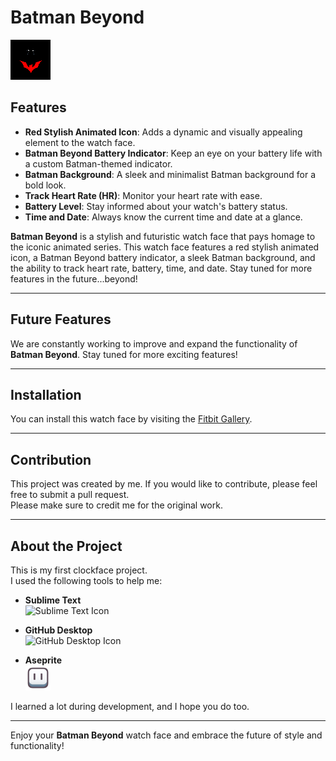# Batman Beyond 

![Batman Beyond](resources/beyond.png)

## Features
- **Red Stylish Animated Icon**: Adds a dynamic and visually appealing element to the watch face.
- **Batman Beyond Battery Indicator**: Keep an eye on your battery life with a custom Batman-themed indicator.
- **Batman Background**: A sleek and minimalist Batman background for a bold look.
- **Track Heart Rate (HR)**: Monitor your heart rate with ease.
- **Battery Level**: Stay informed about your watch's battery status.
- **Time and Date**: Always know the current time and date at a glance.

**Batman Beyond** is a stylish and futuristic watch face that pays homage to the iconic animated series. This watch face features a red stylish animated icon, a Batman Beyond battery indicator, a sleek Batman background, and the ability to track heart rate, battery, time, and date. Stay tuned for more features in the future...beyond!

---

## Future Features
We are constantly working to improve and expand the functionality of **Batman Beyond**. Stay tuned for more exciting features!

---

## Installation
You can install this watch face by visiting the [Fitbit Gallery](https://gallery.fitbit.com/details/d6646e43-c8f3-4f99-a87c-335f0c2dc838).

---

## Contribution
This project was created by me. If you would like to contribute, please feel free to submit a pull request.  
Please make sure to credit me for the original work.

---

## About the Project
This is my first clockface project.  
I used the following tools to help me:

- **Sublime Text**  
  <img src="https://cdn.iconscout.com/icon/free/png-512/free-sublime-text-logo-icon-download-in-svg-png-gif-file-formats--technology-social-media-company-brand-vol-6-pack-logos-icons-3030365.png?f=webp&w=512" alt="Sublime Text Icon" width="40" height="40">

- **GitHub Desktop**  
  <img src="https://desktop.github.com/images/desktop-icon.svg" alt="GitHub Desktop Icon" width="40" height="40">

- **Aseprite**  
  <img src="https://raw.githubusercontent.com/dominickjohn/aseprite-big-sur-icon/main/AsepriteSurIcon.png" alt="Aseprite Icon" width="40" height="40">

I learned a lot during development, and I hope you do too.

---

Enjoy your **Batman Beyond** watch face and embrace the future of style and functionality!